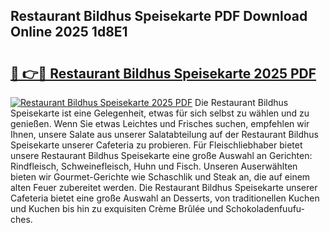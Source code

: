 ## Restaurant Bildhus Speisekarte PDF Download Online 2025 1d8E1

# <h2><a href="http://gc92j4s.nevu.top/?p=Restaurant+Bildhus+Speisekarte">🔗 👉🔴 Restaurant Bildhus Speisekarte 2025 PDF</a></h2>

[![Restaurant Bildhus Speisekarte 2025 PDF](https://i.imgur.com/dBaPXMq.png)](http://gc92j4s.nevu.top/?p=Restaurant+Bildhus+Speisekarte)
Die Restaurant Bildhus Speisekarte ist eine Gelegenheit, etwas für sich selbst zu wählen und zu genießen. Wenn Sie etwas Leichtes und Frisches suchen, empfehlen wir Ihnen, unsere Salate aus unserer Salatabteilung auf der Restaurant Bildhus Speisekarte unserer Cafeteria zu probieren. Für Fleischliebhaber bietet unsere Restaurant Bildhus Speisekarte eine große Auswahl an Gerichten: Rindfleisch, Schweinefleisch, Huhn und Fisch. Unseren Auserwählten bieten wir Gourmet-Gerichte wie Schaschlik und Steak an, die auf einem alten Feuer zubereitet werden. Die Restaurant Bildhus Speisekarte unserer Cafeteria bietet eine große Auswahl an Desserts, von traditionellen Kuchen und Kuchen bis hin zu exquisiten Crème Brûlée und Schokoladenfuufu-ches.
